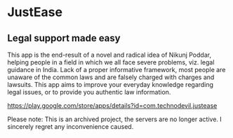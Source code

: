 # JustEase
## Legal support made easy
This app is the end-result of a novel and radical idea of Nikunj Poddar, helping people in a field in which we all face severe problems, viz. legal guidance in India. Lack of a proper informative framework, most people are unaware of the common laws and are falsely charged with charges and lawsuits. This app aims to improve your everyday knowledge regarding legal issues, or to provide you authentic law information.

https://play.google.com/store/apps/details?id=com.technodevil.justease

Please note: This is an archived project, the servers are no longer active. I sincerely regret any inconvenience caused.
